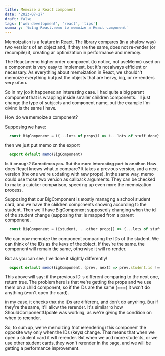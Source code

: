 ```yaml
---
title: Memoize a React component
date: '2022-07-27'
draft: false
tags: ['web development', 'react', 'tips']
summary: 'Using React.memo to memoize a React component'
---
```


Memoization is a feature in React. The library compares (in a shallow way) two versions of an object and, if they are the same, does not re-render (or recompile) it, creating an optimization in performance and memory.

The React.memo higher order component (to notice, not useMemo) used on a component is very easy to implement, but it's not always efficient or necessary. As everything about memoization in React, we shouldn't memoize everything but just the objects that are heavy, big, or re-renders very often.

So in my job it happened  an interesting case. I had quite a big parent component that is wrapping inside smaller children components. I'll just change the type of subjects and component name, but the example I'm giving is the same I have.

How do we memoize a component?

Supposing we have:

```js
  const BigComponent = ({...lots of props}) => {...lots of stuff done}
```

then we just put memo on the export 
```js
  export default memo(BigComponent)
```

Is it enough? Sometimes yes. But the more interesting part is another. How does React knows what to compare? It takes a previous version, and a next version (the one we're updating with new props). In the same way, memo could use those two version as callback arguments. They can be checked to make a quicker comparison, speeding up even more the memoization process.

Supposing that our BigComponent is mostly managing a school student card, and we have the children components showing according to the student. Then we'll have BigComponent supposedly changing when the id of the student change (supposing that is mapped from a parent component).

```js
  const BigComponent = ({student, ...other props}) => {...lots of stuff done}
```

We can now memoize the component comparing the IDs of the student. We can think of the IDs as the keys of the object. If they're the same, the component will remain the same, otherwise it will re-render.

But as you can see, I've done it slightly differently!
```js
  export default memo(BigComponent, (prev, next) => prev.student.id !== next.student.id)
```

This above will say: if the previous ID is different comparing to the next one, return true. The problem here is that we're getting the props and we use them on a child component, so if the IDs are the same (===) it won't do anything (won't open the card). 

In my case, it checks that the IDs are different, and don't do anything. But if they're the same, it'll allow the rerender. It's similar to how ShouldComponentUpdate was working, as we're giving the condition on when to rerender.

So, to sum up, we're memoizing (not rerendering) this component the opposite way only when the IDs (keys) change. That means that when we open a student card it will rerender. But when we add more students, or we use other student cards, they won't rerender in the page, and we will be getting a performance improvement.

